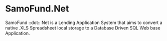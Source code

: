 SamoFund.Net
============

SamoFund ::dot:: Net is a Lending Application System that aims to convert a native
.XLS Spreadsheet local storage to a Database Driven SQL Web base Application.